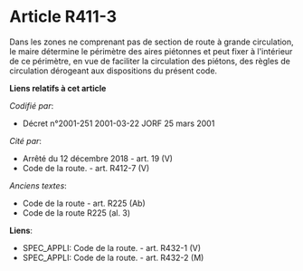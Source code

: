 # Article R411-3

Dans les zones ne comprenant pas de section de route à grande circulation, le maire détermine le périmètre des aires
piétonnes et peut fixer à l'intérieur de ce périmètre, en vue de faciliter la circulation des piétons, des règles de
circulation dérogeant aux dispositions du présent code.

**Liens relatifs à cet article**

_Codifié par_:

  - Décret n°2001-251 2001-03-22 JORF 25 mars 2001

_Cité par_:

  - Arrêté du 12 décembre 2018 - art. 19 (V)
  - Code de la route. - art. R412-7 (V)

_Anciens textes_:

  - Code de la route - art. R225 (Ab)
  - Code de la route R225 (al. 3)

**Liens**:

  - SPEC_APPLI: Code de la route. - art. R432-1 (V)
  - SPEC_APPLI: Code de la route. - art. R432-2 (M)
